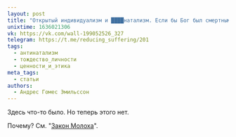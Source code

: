 ```yaml
---
layout: post
title: "Открытый индивидуализм и ████натализм. Если бы Бог был смертным, он был бы ███ █████"
unixtime: 1636021306
vk: https://vk.com/wall-199052526_327
telegram: https://t.me/reducing_suffering/201
tags:
  - антинатализм
  - тождество_личности
  - ценности_и_этика
meta_tags:
  - статьи
authors:
  - Андрес Гомес Эмильссон
---
```

Здесь что-то было. Но теперь этого нет.

Почему? См. "[Закон Молоха](711.html)".
